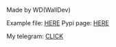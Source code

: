 Made by WD(WallDev)

Example file: [HERE](https://github.com/WallD3v/FinPay/blob/main/examples/example.py)
Pypi page: [HERE](https://pypi.org/project/FinPay/)


My telegram: [CLICK](https://t.me/wdp_owner)
